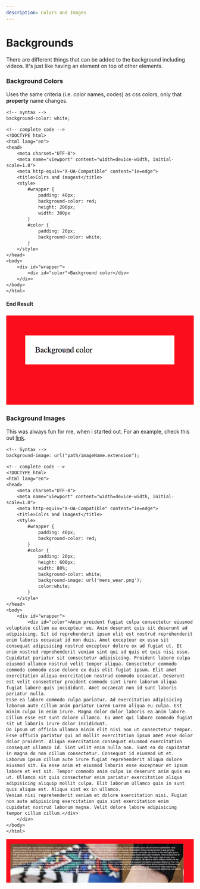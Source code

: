 ```yaml
---
description: Colors and Images
---
```


# Backgrounds

There are different things that can be added to the background including videos. It's just like having an element on top of other elements.

### Background Colors

Uses the same criteria \(i.e. color names, codes\) as css colors, only that **property** name changes.

```text
<!-- syntax -->
background-color: white;
```

```text
<!-- complete code -->
<!DOCTYPE html>
<html lang="en">
<head>
    <meta charset="UTF-8">
    <meta name="viewport" content="width=device-width, initial-scale=1.0">
    <meta http-equiv="X-UA-Compatible" content="ie=edge">
    <title>Colrs and imagest</title>
    <style>
        #wrapper {
            padding: 40px;
            background-color: red;
            height: 200px;
            width: 300px
        }
        #color {
            padding: 20px;
            background-color: white;
        }
    </style>
</head>
<body>
    <div id="wrapper">
        <div id="color">Background color</div>
    </div>
</body>
</html>
```

#### End Result

![](../.gitbook/assets/screen-shot-2019-04-10-at-22.52.58.png)

### Background Images

This was always fun for me, when i started out. For an example, check this out [link](https://nicanor008.github.io/Nicanor-HomePage/). 

```text
<!-- Syntax -->
background-image: url("path/imageName.extension");
```

```text
<!-- complete code -->
<!DOCTYPE html>
<html lang="en">
<head>
    <meta charset="UTF-8">
    <meta name="viewport" content="width=device-width, initial-scale=1.0">
    <meta http-equiv="X-UA-Compatible" content="ie=edge">
    <title>Colrs and imagest</title>
    <style>
        #wrapper {
            padding: 40px;
            background-color: red;
        }
        #color {
            padding: 20px;
            height: 600px;
            width: 80%;
            background-color: white;
            background-image: url('mens_wear.png');
            color:white;
        }
    </style>
</head>
<body>
    <div id="wrapper">
        <div id="color">Anim proident fugiat culpa consectetur eiusmod voluptate cillum ea excepteur eu. Anim deserunt quis sit deserunt ad adipisicing. Sit id reprehenderit ipsum elit est nostrud reprehenderit enim laboris occaecat id non duis. Amet excepteur ex esse sit consequat adipisicing nostrud excepteur dolore ex ad fugiat ut. Et enim nostrud reprehenderit veniam sint qui ad quis et quis nisi esse.
Cupidatat pariatur sit consectetur adipisicing. Proident labore culpa eiusmod ullamco nostrud velit tempor aliqua. Consectetur commodo commodo commodo esse dolore ex duis elit fugiat ipsum. Elit amet exercitation aliqua exercitation nostrud commodo occaecat. Deserunt est velit consectetur proident commodo sint irure laborum aliqua fugiat labore quis incididunt. Amet occaecat non id sunt laboris pariatur nulla.
Esse ea labore commodo culpa pariatur. Ad exercitation adipisicing laborum aute cillum anim pariatur Lorem Lorem aliqua eu culpa. Est minim culpa in enim irure. Magna dolor dolor laboris ea anim labore. Cillum esse est sunt dolore ullamco. Eu amet qui labore commodo fugiat sit ut laboris irure dolor incididunt.
Do ipsum ut officia ullamco minim elit nisi non ut consectetur tempor. Esse officia pariatur qui ad mollit exercitation ipsum amet esse dolor dolor proident. Aliqua exercitation consequat eiusmod exercitation consequat ullamco id. Sint velit enim nulla non. Sunt ea do cupidatat in magna do non cillum consectetur. Consequat id eiusmod ut et.
Laborum ipsum cillum aute irure fugiat reprehenderit aliqua dolore eiusmod sit. Eu esse anim et eiusmod laboris esse excepteur et ipsum labore et est sit. Tempor commodo anim culpa in deserunt anim quis eu ut. Ullamco sit quis consectetur enim pariatur exercitation aliqua adipisicing aliquip mollit culpa. Elit laborum ullamco quis in sunt quis aliqua est. Aliqua sint ex in ullamco.
Veniam nisi reprehenderit veniam et dolore exercitation nisi. Fugiat non aute adipisicing exercitation quis sint exercitation enim cupidatat nostrud laborum magna. Velit dolore labore adipisicing tempor cillum cillum.</div>
    </div>
</body>
</html>
```

![end result of image background](../.gitbook/assets/screen-shot-2019-04-11-at-07.01.40.png)




